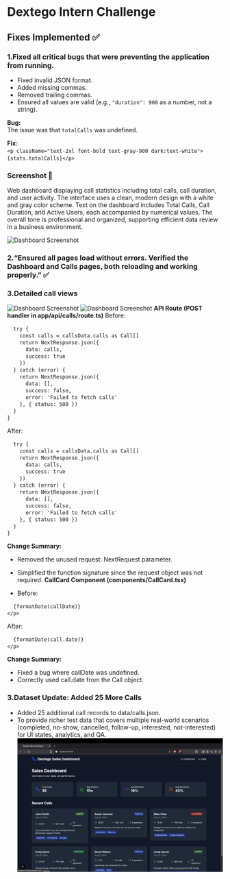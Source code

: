 # Dextego Intern Challenge

## Fixes Implemented ✅

### 1.Fixed all critical bugs that were preventing the application from running. 
- Fixed invalid JSON format.  
- Added missing commas.  
- Removed trailing commas.  
- Ensured all values are valid (e.g., `"duration": 900` as a number, not a string).

**Bug:**  
The issue was that `totalCalls` was undefined.  

**Fix:**  
```<p className="text-2xl font-bold text-gray-900 dark:text-white">{stats.totalCalls}</p> ```


### Screenshot 📸  

Web dashboard displaying call statistics including total calls, call duration, and user activity. The interface uses a clean, modern design with a white and gray color scheme. Text on the dashboard includes Total Calls, Call Duration, and Active Users, each accompanied by numerical values. The overall tone is professional and organized, supporting efficient data review in a business environment.

![Dashboard Screenshot](https://github.com/sourabhmagadum05/dextego-intern-challenge/blob/main/screenshots/dashboard.png?raw=true)

### 2.“Ensured all pages load without errors. Verified the Dashboard and Calls pages, both reloading and working properly.” ✅


### 3.Detailed call views
![Dashboard Screenshot](https://github.com/sourabhmagadum05/dextego-intern-challenge/blob/main/screenshots/dashboardcall.png?raw=true)
![Dashboard Screenshot](https://github.com/sourabhmagadum05/dextego-intern-challenge/blob/main/screenshots/dashboardcall.png?raw=true)
**API Route (POST handler in app/api/calls/route.ts)**
Before:
```export async function POST(request: NextRequest): Promise<NextResponse<ApiResponse<Call[]>>> {
  try {
    const calls = callsData.calls as Call[]
    return NextResponse.json({
      data: calls,
      success: true
    })
  } catch (error) {
    return NextResponse.json({
      data: [],
      success: false,
      error: 'Failed to fetch calls'
    }, { status: 500 })
  }
}
```
After:
```export async function POST(): Promise<NextResponse<ApiResponse<Call[]>>> {
  try {
    const calls = callsData.calls as Call[]
    return NextResponse.json({
      data: calls,
      success: true
    })
  } catch (error) {
    return NextResponse.json({
      data: [],
      success: false,
      error: 'Failed to fetch calls'
    }, { status: 500 })
  }
}
```
**Change Summary:**

- Removed the unused request: NextRequest parameter.

- Simplified the function signature since the request object was not required.
**CallCard Component (components/CallCard.tsx)**
- Before:
```<p className="text-sm text-gray-500 dark:text-gray-400">
  {formatDate(callDate)}
</p>
```
After:
```<p className="text-sm text-gray-500 dark:text-gray-400">
  {formatDate(call.date)}
</p>
```
**Change Summary:**

- Fixed a bug where callDate was undefined.
- Correctly used call.date from the Call object.

### 3.Dataset Update: Added 25 More Calls
- Added 25 additional call records to data/calls.json.
- To provide richer test data that covers multiple real-world scenarios (completed, no-show, cancelled, follow-up, interested, not-interested) for UI states, analytics, and QA.
![Dashboard Screenshot](https://github.com/sourabhmagadum05/dextego-intern-challenge/blob/main/screenshots/addedcalls.png?raw=true)